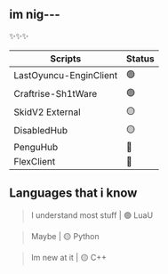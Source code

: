 ## im nig---

✨✨✨

| Scripts | Status 
| -------- | -------- 
| LastOyuncu-EnginClient | 🟢
| Craftrise-Sh1tWare | 🟢
| SkidV2 External    | 🟡   
| DisabledHub | 🟡
| PenguHub  | 🔴
| FlexClient | 🔴

## Languages that i know 

> I understand most stuff | 🟢 LuaU 

> Maybe | 🟡 Python 

> Im new at it | 🟡 C++ 
